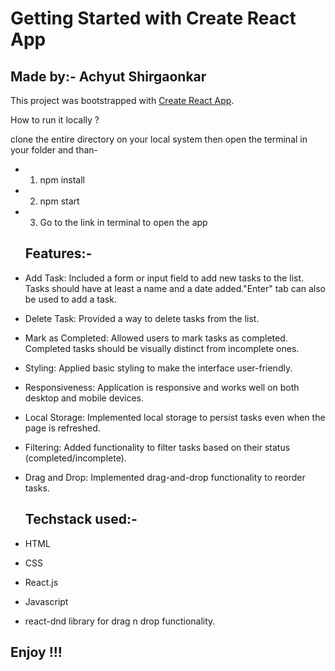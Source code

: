 # Getting Started with Create React App

## Made by:- Achyut Shirgaonkar

This project was bootstrapped with [Create React App](https://github.com/facebook/create-react-app).

How to run it locally ?

clone the entire directory on your local system then open the terminal in your folder and than-

* 1. npm install
* 2. npm start

* 3. Go to the link in terminal to open the app
 
  ## Features:-
* Add Task: Included a form or input field to add new tasks to the list. Tasks should have at least a name and a date added."Enter" tab can also be used to add a task.
* Delete Task: Provided a way to delete tasks from the list.
* Mark as Completed: Allowed users to mark tasks as completed. Completed tasks should be visually distinct from incomplete ones.
* Styling: Applied basic styling to make the interface user-friendly. 
* Responsiveness: Application is responsive and works well on both desktop and mobile devices.
* Local Storage: Implemented local storage to persist tasks even when the page is refreshed.
* Filtering: Added functionality to filter tasks based on their status (completed/incomplete).
* Drag and Drop: Implemented drag-and-drop functionality to reorder tasks.

  ## Techstack used:-
* HTML
* CSS
* React.js
* Javascript
* react-dnd library for drag n drop functionality.


## Enjoy !!!


